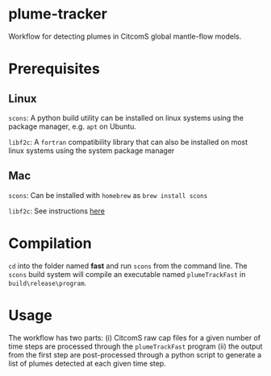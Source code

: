 # plume-tracker

Workflow for detecting plumes in CitcomS global mantle-flow models.

# Prerequisites

## Linux
`scons`: A python build utility can be installed on linux systems using the package manager, e.g. `apt` on Ubuntu.

`libf2c`: A `fortran` compatibility library that can also be installed on most linux systems using the system package manager

## Mac

`scons`: Can be installed with `homebrew` as `brew install scons`

`libf2c`: See instructions [here](http://hpc.sourceforge.net/buildf2c)

# Compilation

`cd` into the folder named **fast** and run `scons` from the command line. The `scons` build system will compile an executable named  `plumeTrackFast` in `build\release\program`.

# Usage

The workflow has two parts: (i) CitcomS raw cap files for a given number of time steps are processed through the `plumeTrackFast` program (ii) the output from the first step are post-processed through a python script to generate a list of plumes detected at each given time step.

